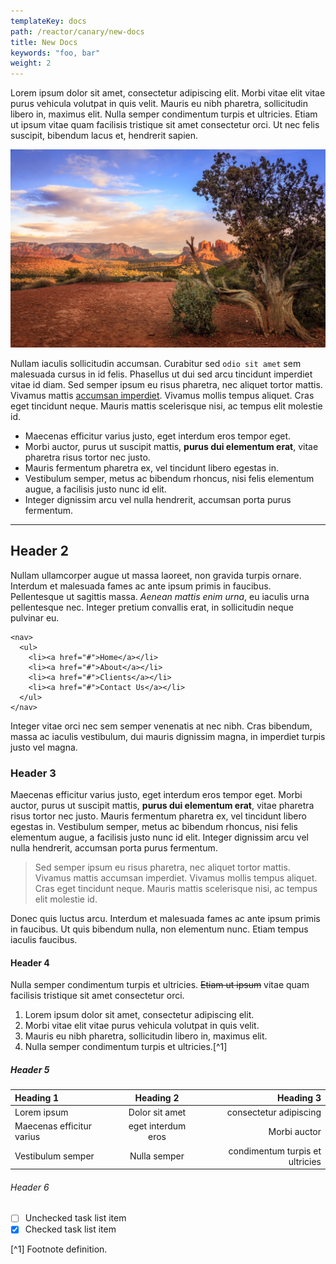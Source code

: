 ```yaml
---
templateKey: docs
path: /reactor/canary/new-docs
title: New Docs
keywords: "foo, bar"
weight: 2
---
```

Lorem ipsum dolor sit amet, consectetur adipiscing elit. Morbi vitae elit vitae purus vehicula volutpat in quis velit. Mauris eu nibh pharetra, sollicitudin libero in, maximus elit. Nulla semper condimentum turpis et ultricies. Etiam ut ipsum vitae quam facilisis tristique sit amet consectetur orci. Ut nec felis suscipit, bibendum lacus et, hendrerit sapien.

![A landscape](landscape.jpg)

Nullam iaculis sollicitudin accumsan. Curabitur sed `odio sit amet` sem malesuada cursus in id felis. Phasellus ut dui sed arcu tincidunt imperdiet vitae id diam. Sed semper ipsum eu risus pharetra, nec aliquet tortor mattis. Vivamus mattis [accumsan imperdiet](/). Vivamus mollis tempus aliquet. Cras eget tincidunt neque. Mauris mattis scelerisque nisi, ac tempus elit molestie id.

- Maecenas efficitur varius justo, eget interdum eros tempor eget.
- Morbi auctor, purus ut suscipit mattis, **purus dui elementum erat**, vitae pharetra risus tortor nec justo.
- Mauris fermentum pharetra ex, vel tincidunt libero egestas in.
- Vestibulum semper, metus ac bibendum rhoncus, nisi felis elementum augue, a facilisis justo nunc id elit.
- Integer dignissim arcu vel nulla hendrerit, accumsan porta purus fermentum.

---

## Header 2
Nullam ullamcorper augue ut massa laoreet, non gravida turpis ornare. Interdum et malesuada fames ac ante ipsum primis in faucibus. Pellentesque ut sagittis massa. _Aenean mattis enim urna_, eu iaculis urna pellentesque nec. Integer pretium convallis erat, in sollicitudin neque pulvinar eu.

```
<nav>
  <ul>
    <li><a href="#">Home</a></li>
    <li><a href="#">About</a></li>
    <li><a href="#">Clients</a></li>
    <li><a href="#">Contact Us</a></li>
  </ul>
</nav>
```

Integer vitae orci nec sem semper venenatis at nec nibh. Cras bibendum, massa ac iaculis vestibulum, dui mauris dignissim magna, in imperdiet turpis justo vel magna.

### Header 3
Maecenas efficitur varius justo, eget interdum eros tempor eget. Morbi auctor, purus ut suscipit mattis, **purus dui elementum erat**, vitae pharetra risus tortor nec justo. Mauris fermentum pharetra ex, vel tincidunt libero egestas in. Vestibulum semper, metus ac bibendum rhoncus, nisi felis elementum augue, a facilisis justo nunc id elit. Integer dignissim arcu vel nulla hendrerit, accumsan porta purus fermentum.

> Sed semper ipsum eu risus pharetra, nec aliquet tortor mattis. Vivamus mattis accumsan imperdiet. Vivamus mollis tempus aliquet. Cras eget tincidunt neque. Mauris mattis scelerisque nisi, ac tempus elit molestie id.

Donec quis luctus arcu. Interdum et malesuada fames ac ante ipsum primis in faucibus. Ut quis bibendum nulla, non elementum nunc. Etiam tempus iaculis faucibus.

#### Header 4
Nulla semper condimentum turpis et ultricies. ~~Etiam ut ipsum~~ vitae quam facilisis tristique sit amet consectetur orci.

1. Lorem ipsum dolor sit amet, consectetur adipiscing elit.
2. Morbi vitae elit vitae purus vehicula volutpat in quis velit.
3. Mauris eu nibh pharetra, sollicitudin libero in, maximus elit.
4. Nulla semper condimentum turpis et ultricies.[^1]

##### Header 5

| Heading 1 | Heading 2 | Heading 3 |
| :--- | :---: | ---: |
| Lorem ipsum | Dolor sit amet | consectetur adipiscing |
| Maecenas efficitur varius | eget interdum eros | Morbi auctor |
| Vestibulum semper |Nulla semper | condimentum turpis et ultricies |

###### Header 6

- [ ] Unchecked task list item
- [x] Checked task list item

[^1] Footnote definition.
